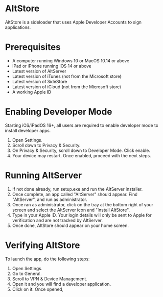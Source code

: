 # AltStore

AltStore is a sideloader that uses Apple Developer Accounts to sign applications.

# Prerequisites

- A computer running Windows 10 or MacOS 10.14 or above
- iPad or iPhone running iOS 14 or above
- Latest version of AltServer
- Latest version of iTunes (not from the Microsoft store)
- Latest version of SideStore
- Latest version of iCloud (not from the Microsoft store)
- A working Apple ID

# Enabling Developer Mode

Starting iOS/iPadOS 16+, all users are required to enable developer mode to install developer apps.

1. Open Settings.
2. Scroll down to Privacy & Security.
3. On Privacy & Security, scroll down to Developer Mode. Click enable.
4. Your device may restart. Once enabled, proceed with the next steps.

# Running AltServer

1. If not done already, run setup.exe and run the AltServer installer.
2. Once complete, an app called "AltServer" should appear. Find "AltServer", and run as administrator.
3. Once ran as administrator, click on the tray at the bottom right of your screen and select the AltServer icon and "Install AltStore".
4. Type in your Apple ID. Your login details will only be sent to Apple for verification and are not tracked by AltServer.
5. Once done, AltStore should appear on your home screen.

# Verifying AltStore

To launch the app, do the following steps:

1. Open Settings.
2. Go to General.
3. Scroll to VPN & Device Management.
4. Open it and you will find a developer application.
5. Click on it. Once opened, 


